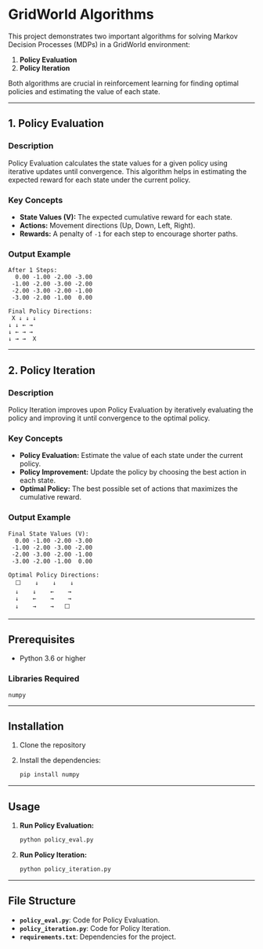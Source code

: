 # GridWorld Algorithms

This project demonstrates two important algorithms for solving Markov Decision Processes (MDPs) in a GridWorld environment:

1. **Policy Evaluation**
2. **Policy Iteration**

Both algorithms are crucial in reinforcement learning for finding optimal policies and estimating the value of each state.

---

## 1. Policy Evaluation

### Description
Policy Evaluation calculates the state values for a given policy using iterative updates until convergence. This algorithm helps in estimating the expected reward for each state under the current policy.

### Key Concepts
- **State Values (V):** The expected cumulative reward for each state.
- **Actions:** Movement directions (Up, Down, Left, Right).
- **Rewards:** A penalty of `-1` for each step to encourage shorter paths.

### Output Example
```
After 1 Steps:
  0.00 -1.00 -2.00 -3.00
 -1.00 -2.00 -3.00 -2.00
 -2.00 -3.00 -2.00 -1.00
 -3.00 -2.00 -1.00  0.00

Final Policy Directions:
 X ↓ ↓ ↓
↓ ↓ ← →
↓ ← → →
↓ → →  X
```

---

## 2. Policy Iteration

### Description
Policy Iteration improves upon Policy Evaluation by iteratively evaluating the policy and improving it until convergence to the optimal policy.

### Key Concepts
- **Policy Evaluation:** Estimate the value of each state under the current policy.
- **Policy Improvement:** Update the policy by choosing the best action in each state.
- **Optimal Policy:** The best possible set of actions that maximizes the cumulative reward.

### Output Example
```
Final State Values (V):
  0.00 -1.00 -2.00 -3.00
 -1.00 -2.00 -3.00 -2.00
 -2.00 -3.00 -2.00 -1.00
 -3.00 -2.00 -1.00  0.00

Optimal Policy Directions:
  ⬜    ↓    ↓    ↓
  ↓    ↓    ←    →
  ↓    ←    →    →
  ↓    →    →   ⬜
```

---

## Prerequisites
- Python 3.6 or higher

### Libraries Required
```
numpy
```

---

## Installation
1. Clone the repository

2. Install the dependencies:
   ```bash
   pip install numpy
   ```

---

## Usage
1. **Run Policy Evaluation:**
   ```bash
   python policy_eval.py
   ```

2. **Run Policy Iteration:**
   ```bash
   python policy_iteration.py
   ```

---

## File Structure
- **`policy_eval.py`**: Code for Policy Evaluation.
- **`policy_iteration.py`**: Code for Policy Iteration.
- **`requirements.txt`**: Dependencies for the project.
